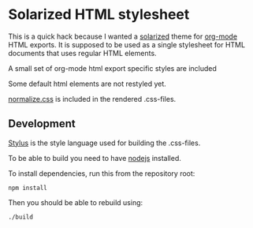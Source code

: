 # Solarized HTML stylesheet

This is a quick hack because I wanted a [solarized](http://ethanschoonover.com/solarized) theme for [org-mode](http://orgmode.org) HTML exports. It is supposed to be used as a single stylesheet for HTML documents that uses regular HTML elements.

A small set of org-mode html export specific styles are included

Some default html elements are not restyled yet.

[normalize.css](http://necolas.github.com/normalize.css/) is included in the rendered .css-files.

## Development
[Stylus](http://learnboost.github.com/stylus/) is the style language used for building the .css-files.

To be able to build you need to have [nodejs](http://nodejs.org/) installed.

To install dependencies, run this from the repository root:

    npm install
    
Then you should be able to rebuild using:

    ./build

   

